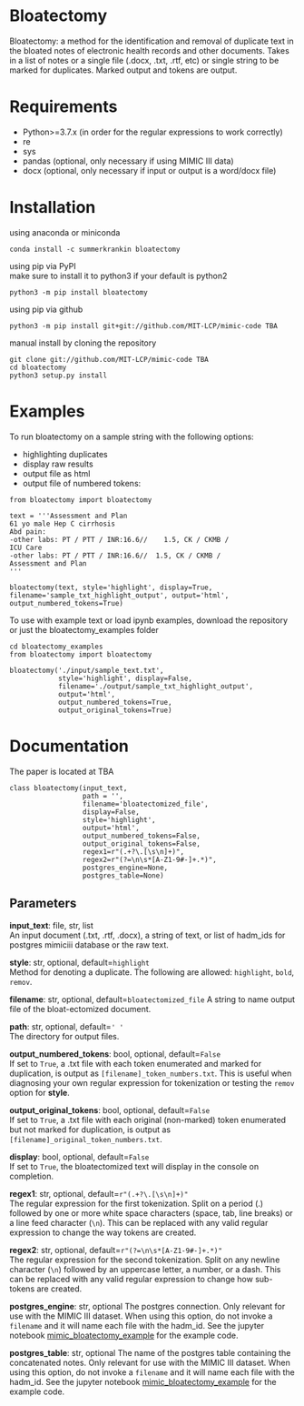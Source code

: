# Bloatectomy
Bloatectomy: a method for the identification and removal of duplicate text in the bloated notes of electronic health records and other documents. Takes in a list of notes or a single file (.docx, .txt, .rtf, etc) or single string to be marked for duplicates. Marked output and tokens are output.

# Requirements
- Python>=3.7.x (in order for the regular expressions to work correctly)
- re
- sys
- pandas (optional, only necessary if using MIMIC III data)
- docx (optional, only necessary if input or output is a word/docx file)

# Installation
using anaconda or miniconda 
```
conda install -c summerkrankin bloatectomy
```

using pip via PyPI  
make sure to install it to python3 if your default is python2
```
python3 -m pip install bloatectomy
```
using pip via github
```
python3 -m pip install git+git://github.com/MIT-LCP/mimic-code TBA
```
manual install by cloning the repository
```
git clone git://github.com/MIT-LCP/mimic-code TBA
cd bloatectomy
python3 setup.py install
```

# Examples
To run bloatectomy on a sample string with the following options:
- highlighting duplicates
- display raw results
- output file as html
- output file of numbered tokens:

```
from bloatectomy import bloatectomy

text = '''Assessment and Plan
61 yo male Hep C cirrhosis
Abd pain:
-other labs: PT / PTT / INR:16.6//    1.5, CK / CKMB /
ICU Care
-other labs: PT / PTT / INR:16.6//  1.5, CK / CKMB /
Assessment and Plan
'''

bloatectomy(text, style='highlight', display=True, filename='sample_txt_highlight_output', output='html', output_numbered_tokens=True)
```
To use with example text or load ipynb examples, download the repository or just the bloatectomy_examples folder
```
cd bloatectomy_examples
from bloatectomy import bloatectomy

bloatectomy('./input/sample_text.txt',
            style='highlight', display=False,
            filename='./output/sample_txt_highlight_output',
            output='html',
            output_numbered_tokens=True,
            output_original_tokens=True)
```

# Documentation
The paper is located at TBA

```
class bloatectomy(input_text,
                  path = '',
                  filename='bloatectomized_file',
                  display=False,
                  style='highlight',
                  output='html',
                  output_numbered_tokens=False,
                  output_original_tokens=False,
                  regex1=r"(.+?\.[\s\n]+)",
                  regex2=r"(?=\n\s*[A-Z1-9#-]+.*)",
                  postgres_engine=None,
                  postgres_table=None)
```
## Parameters  
**input_text**: file, str, list  
An input document (.txt, .rtf, .docx), a string of text, or list of hadm_ids for postgres mimiciii database or the raw text.

**style**: str, optional, default=`highlight`  
Method for denoting a duplicate. The following are allowed: `highlight`, `bold`, `remov`.

**filename**: str, optional, default=`bloatectomized_file`
A string to name output file of the bloat-ectomized document.

**path**: str, optional, default=`' '`  
The directory for output files.

**output_numbered_tokens**: bool, optional, default=`False`  
If set to `True`, a .txt file with each token enumerated and marked for duplication, is output as `[filename]_token_numbers.txt`. This is useful when diagnosing your own regular expression for tokenization or testing the `remov` option for **style**.

**output_original_tokens**: bool, optional, default=`False`  
If set to  `True`, a .txt file with each original (non-marked) token enumerated but not marked for duplication, is output as `[filename]_original_token_numbers.txt`.

**display**: bool, optional, default=`False`  
If set to `True`, the bloatectomized text will display in the console on completion.

**regex1**: str, optional, default=`r"(.+?\.[\s\n]+)"`  
The regular expression for the first tokenization. Split on a period (.) followed by one or more white space characters (space, tab, line breaks) or a line feed character (`\n`). This can be replaced with any valid regular expression to change the way tokens are created.

**regex2**: str, optional, default=`r"(?=\n\s*[A-Z1-9#-]+.*)"`  
The regular expression for the second tokenization. Split on any newline character (`\n`) followed by an uppercase letter, a number, or a dash. This can be replaced with any valid regular expression to change how sub-tokens are created.

**postgres_engine**: str, optional
The postgres connection. Only relevant for use with the MIMIC III dataset. When using this option, do not invoke a `filename` and it will name each file with the hadm_id. See the jupyter notebook [mimic_bloatectomy_example](./bloatectomy_examples/mimic_bloatectomy_example.ipynb) for the example code.

**postgres_table**: str, optional
The name of the postgres table containing the concatenated notes. Only relevant for use with the MIMIC III dataset. When using this option, do not invoke a `filename` and it will name each file with the hadm_id. See the jupyter notebook [mimic_bloatectomy_example](./bloatectomy_examples/mimic_bloatectomy_example.ipynb) for the example code.
